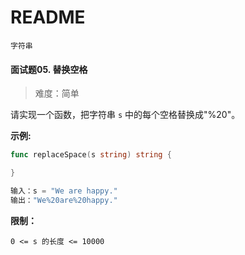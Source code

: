 # README

`字符串`

#### 面试题05. 替换空格

> 难度：简单

请实现一个函数，把字符串 `s` 中的每个空格替换成"%20"。

**示例:**

~~~go
func replaceSpace(s string) string {

}

输入：s = "We are happy."
输出："We%20are%20happy."
~~~



**限制：**

```
0 <= s 的长度 <= 10000
```


